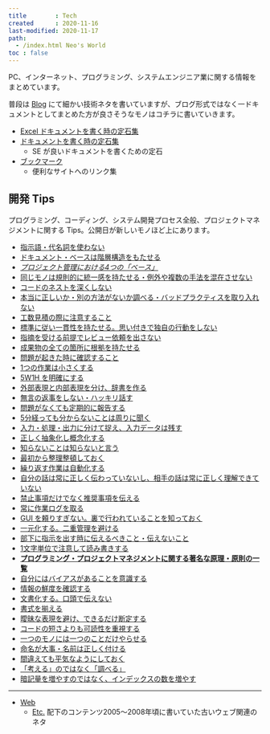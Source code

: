 ```yaml
---
title        : Tech
created      : 2020-11-16
last-modified: 2020-11-17
path:
  - /index.html Neo's World
toc : false
---
```


PC、インターネット、プログラミング、システムエンジニア業に関する情報をまとめています。

普段は [Blog](/blog/index.html) にて細かい技術ネタを書いていますが、ブログ形式ではなく一ドキュメントとしてまとめた方が良さそうなモノはコチラに書いていきます。

- [Excel ドキュメントを書く時の定石集](excel-best-practices.html)
- [ドキュメントを書く時の定石集](documents-best-practices.html)
  - SE が良いドキュメントを書くための定石
- [ブックマーク](bookmarks.html)
  - 便利なサイトへのリンク集


## 開発 Tips

プログラミング、コーディング、システム開発プロセス全般、プロジェクトマネジメントに関する Tips。公開日が新しいモノほど上にあります。

- [指示語・代名詞を使わない](dont-use-demonstrative-pronoun.html)
- [ドキュメント・ベースは階層構造をもたせる](documents-tree.html)
- _[プロジェクト管理における4つの「ベース」](4-bases.html)_
- [同じモノは規則的に統一感を持たせる・例外や複数の手法を混在させない](oneness.html)
- [コードのネストを深くしない](dont-write-deep-nested-code.html)
- [本当に正しいか・別の方法がないか調べる・バッドプラクティスを取り入れない](learn-good-parts.html)
- [工数見積の際に注意すること](man-hour-estimates-check-list.html)
- [標準に従い一貫性を持たせる。思い付きで独自の行動をしない](consistency.html)
- [指摘を受ける前提でレビュー依頼を出さない](dont-request-review-the-incomplete-product.html)
- [成果物の全ての箇所に根拠を持たせる](rationale.html)
- [問題が起きた時に確認すること](how-to-troubleshoot.html)
- [1つの作業は小さくする](once-small.html)
- [5W1H を明確にする](5w1h.html)
- [外部表現と内部表現を分け、辞書を作る](external-internal-representation.html)
- [無言の返事をしない・ハッキリ話す](speak-clearly.html)
- [問題がなくても定期的に報告する](report-the-progress-periodically.html)
- [5分経っても分からないことは周りに聞く](ask-within-5-minutes.html)
- [入力・処理・出力に分けて捉え、入力データは残す](input-processing-output.html)
- [正しく抽象化し概念化する](conceptualization-abstraction.html)
- [知らないことは知らないと言う](i-dont-know.html)
- [最初から整理整頓しておく](keep-things-tidy.html)
- [繰り返す作業は自動化する](automation.html)
- [自分の話は常に正しく伝わっていないし、相手の話は常に正しく理解できていない](it-is-not-getting-through.html)
- [禁止事項だけでなく推奨事項を伝える](rather-recommendation-than-banned.html)
- [常に作業ログを取る](log-log-log.html)
- [GUI を頼りすぎない。裏で行われていることを知っておく](cui-is-better-than-gui.html)
- [一元化する。二重管理を避ける](centralization.html)
- [部下に指示を出す時に伝えるべきこと・伝えないこと](what-should-tell-to-subordinates.html)
- [1文字単位で注意して読み書きする](pay-attention-the-character.html)
- __[プログラミング・プロジェクトマネジメントに関する著名な原理・原則の一覧](principles.html)__
- [自分にはバイアスがあることを意識する](bias.html)
- [情報の鮮度を確認する](the-newness-of-information.html)
- [文書化する。口頭で伝えない](not-orally-in-writing.html)
- [書式を揃える](text-formatting.html)
- [曖昧な表現を避け、できるだけ断定する](make-clear.html)
- [コードの短さよりも可読性を重視する](rather-readability-than-short-coding.html)
- [一つのモノには一つのことだけやらせる](single-responsibility-principle.html)
- [命名が大事・名前は正しく付ける](naming.html)
- [間違えても平気なようにしておく](fail-safe.html)
- [「考える」のではなく「調べる」](dont-think-search.html)
- [暗記量を増やすのではなく、インデックスの数を増やす](not-memorize-make-index.html)

---

- [Web](/etc/web.html)
  - [Etc.](/etc/index.html) 配下のコンテンツ2005〜2008年頃に書いていた古いウェブ関連のネタ
